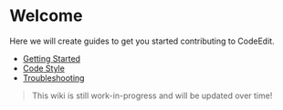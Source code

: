 # Welcome

Here we will create guides to get you started contributing to CodeEdit.

* [Getting Started](./Getting-Started)
* [Code Style](./Code-Style)
* [Troubleshooting](./Troubleshooting)

> This wiki is still work-in-progress and will be updated over time!
